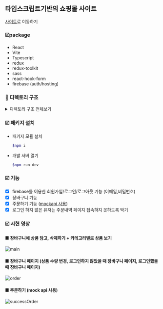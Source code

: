 ## 타입스크립트기반의 쇼핑몰 사이트

[사이트](https://react-shop-app-4692d.firebaseapp.com/)로 이동하기

### ☑️package

- React
- Vite
- Typescript
- redux
- redux-toolkit
- sass
- react-hook-form
- firebase (auth/hosting)

### 📂 디렉토리 구조

<details>
<summary>
    디렉토리 구조 전체보기
</summary>

```bash
├── 📁assets
│   │   ├── 📁fonts
├── 📁components
│   ├── 📁button
│   │   ├── AddToCartButton.tsx
│   │   └── MoveToCartButton.tsx
│   ├── 📁cart-empty
│   │   ├── CartEmpty.module.scss
│   │   └── CartEmpty.tsx
│   ├── 📁footer
│   │   ├── Footer.module.scss
│   │   └── Footer.tsx
│   ├── 📁form
│   │   ├── Form.module.scss
│   │   └── Form.tsx
│   ├── 📁header
│   │   ├── 📁Nav
│   │   │   ├── Nav.module.scss
│   │   │   └── Nav.tsx
│   │   ├── 📁Nav-cart-block
│   │   │   ├── NavCartBlock.module.scss
│   │   │   ├── NavCartBlock.tsx
│   │   │   ├── NavCartItem.module.scss
│   │   │   ├── NavCartItem.tsx
│   │   │   ├── NavCartList.module.scss
│   │   │   └── NavCartList.tsx
│   │   ├── Header.module.scss
│   │   └── Header.tsx
│   ├── 📁layout
│   │   ├── Layout.module.scss
│   │   └── Layout.tsx
│   ├── 📁loader
│   │   ├── Loader.module.scss
│   │   └── Loader.tsx
│   ├── 📁modal
│   │   ├── Modal.module.scss
│   │   └── SuccessOrderModal.tsx
│   └── NavBar.tsx
├── 📁pages
│   ├──📁CartPage
│   │   ├──📁cart-list
│   │   │   ├── CartItem.module.scss
│   │   │   ├── CartItem.tsx
│   │   │   ├── CartList.module.scss
│   │   │   └── CartList.tsx
│   │   ├──📁checkout
│   │   │   ├── Checkout.module.scss
│   │   │   └── Checkout.tsx
│   │   └── index.tsx
│   ├──📁DetailPage
│   │   ├── DetailPage.module.scss
│   │   └── index.tsx
│   ├──📁HomePage
│   │   ├──📁card-item
│   │   │   ├── CardItem.module.scss
│   │   │   └── CardItem.tsx
│   │   ├──📁card-list
│   │   │   ├── CardList.module.scss
│   │   │   └── CardList.tsx
│   │   ├──📁card-skeleton
│   │   │   ├── CardSkeleton.module.scss
│   │   │   └── CardSkeleton.tsx
│   │   ├──📁count-product
│   │   │   ├── CountProduct.module.scss
│   │   │   └── CountProduct.tsx
│   │   ├──📁filter-category
│   │   │   ├── CategoryTab.module.scss
│   │   │   ├── CategoryTab.tsx
│   │   │   ├── FilterCategory.module.scss
│   │   │   └── FilterCategory.tsx
│   │   └── index.tsx
│   ├──📁LoginPage
│   │   ├──📁sign-in
│   │   │   ├── OrderList.module.scss
│   │   │   ├── OrderList.tsx
│   │   │   └── OrderItem.tsx
│   │   └── index.tsx
│   ├──📁NotFoundPage
│   │   └── index.tsx
│   ├──📁OrderPage
│   │   ├──📁order-list
│   │   │   └── .tsx
│   │   └── index.tsx
│   ├──📁RegisterPage
│   │   ├──📁sign-up
│   │   │   └── SignUp.tsx
│   │   └── index.tsx
├── 📁hooks
│   ├── redux.ts
│   └── useAuth.ts
├── 📁store
│   ├── 📁cart
│   │   └── cart.slice.ts
│   ├── 📁categories
│   │   ├── categories.slice.ts
│   │   └── categories.type.ts
│   ├── 📁modal
│   │   └── modal.slice.ts
│   ├── 📁order
│   │   ├── order.slice.ts
│   │   └── order.type.ts
│   ├── 📁products
│   │   ├── product.slice.ts
│   │   ├── products.slice.ts
│   │   └── products.type.ts
│   ├── 📁user
│   │   └── user.slice.ts
│   └── index.ts
├── 📁utils
│   ├── firebaseErrorHandler.ts
│   ├── price2decimal.ts
│   └── sessionStorageHandler.ts
├── App.tsx
├── firebase.ts
├── global.scss
└── main.tsx
```

</details>

### ☑️ 패키지 설치

- 패키지 모듈 설치

  ```bash
  $npm i
  ```

- 개발 서버 열기
  ```bash
  $npm run dev
  ```

### ☑️ 기능

- [x] firebase를 이용한 회원가입/로그인/로그아웃 기능 (이메일,비밀번호)
- [x] 장바구니 기능
- [x] 주문하기 기능 ([mockapi 사용](https://mockapi.io/projects))
- [x] 로그인 하지 않은 유저는 주문내역 페이지 접속하지 못하도록 막기

### ☑️ 시현 영상

#### ■ 장바구니에 상품 담고, 삭제하기 + 카테고리별로 상품 보기

![main](https://github.com/hyemin12/react-vite-shop-app/assets/66300732/5cf86933-7579-4e2f-9c81-4a6ec7f6c11c)

#### ■ 장바구니 페이지 (상품 수량 변경, 로그인하지 않았을 때 장바구니 페이지, 로그인했을 때 장바구니 페이지)

![order](https://github.com/hyemin12/react-vite-shop-app/assets/66300732/acfb9c0e-073a-4eb1-84ba-1ac6e8f0c589)

#### ■ 주문하기 (mock api 사용)

![successOrder](https://github.com/hyemin12/react-vite-shop-app/assets/66300732/14f5ef6a-5758-4214-a497-dabc60c41c14)
